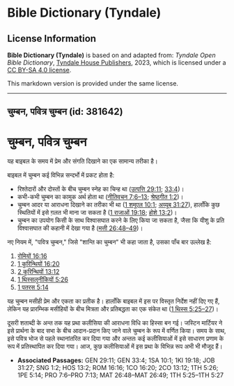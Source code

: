 # Bible Dictionary (Tyndale)

## License Information

**Bible Dictionary (Tyndale)** is based on and adapted from: _Tyndale Open Bible Dictionary_, [Tyndale House Publishers](https://tyndaleopenresources.com/), 2023, which is licensed under a [CC BY-SA 4.0 license](https://creativecommons.org/licenses/by-sa/4.0/legalcode.en).

This markdown version is provided under the same license.



--------------------------------

## चुम्बन, पवित्र चुम्बन (id: 381642)

चुम्बन, पवित्र चुम्बन
=====================

यह बाइबल के समय में प्रेम और संगति दिखाने का एक सामान्य तरीका है।

बाइबल में चुम्बन कई विभिन्न सन्दर्भो में प्रकट होता है:

* रिश्तेदारों और दोस्तों के बीच चुम्बन स्नेह का चिन्ह था ([उत्पत्ति 29:11](https://ref.ly/Gen29:11); [33:4](https://ref.ly/Gen33:4))।
* कभी\-कभी चुम्बन का कामुक अर्थ होता था ([नीतिवचन 7:6–13](https://ref.ly/Prov7:6-Prov7:13); [श्रेष्ठगीत 1:2](https://ref.ly/Song1:2))।
* चुम्बन आदर या आराधना दिखाने का तरीका भी था ([1 शमूएल 10:1](https://ref.ly/1Sam10:1); [अय्यूब 31:27](https://ref.ly/Job31:27)), हालाँकि कुछ स्थितियों में इसे ग़लत भी माना जा सकता है ([1 राजाओं 19:18](https://ref.ly/1Kgs19:18); [होशे 13:2](https://ref.ly/Hos13:2))।
* चुम्बन का उपयोग किसी के साथ विश्वासघात करने के लिए किया जा सकता है, जैसा कि यीशु के प्रति विश्वासघात की कहानी में देखा गया है ([मत्ती 26:48–49](https://ref.ly/Matt26:48-Matt26:49))।

नए नियम में, "पवित्र चुम्बन," जिसे "शान्ति का चुम्बन" भी कहा जाता है, उसका पाँच बार उल्लेख है:

1. [रोमियों 16:16](https://ref.ly/Rom16:16)
2. [1 कुरिन्थियों 16:20](https://ref.ly/1Cor16:20)
3. [2 कुरिन्थियों 13:12](https://ref.ly/2Cor13:12)
4. [1 थिस्सलुनीकियों 5:26](https://ref.ly/1Thess5:26)
5. [1 पतरस 5:14](https://ref.ly/1Pet5:14)

यह चुम्बन मसीही प्रेम और एकता का प्रतीक है। हालाँकि बाइबल में इस पर विस्तृत निर्देश नहीं दिए गए हैं, लेकिन यह प्रारम्भिक मसीहियों के बीच मित्रता और प्रतिबद्धता का एक संकेत था ([1 थिस्स 5:25–27](https://ref.ly/1Thess5:25-1Thess5:27))।

दूसरी शताब्दी के अन्त तक यह प्रथा कलीसिया की आराधना विधि का हिस्सा बन गई। जस्टिन मार्टियर ने इसे प्रार्थना के बाद सभा के बीच आदान\-प्रदान किए जाने वाले चुम्बन के रूप में वर्णित किया। समय के साथ, इसे पवित्र भोज से पहले स्थानांतरित कर दिया गया और अन्ततः कई कलीसियाओं में इसे साधारण प्रणाम के रूप में प्रतिस्थापित कर दिया गया। आज, कुछ कलीसियाओं में इस प्रथा के विभिन्न रूप अभी भी मौजूद हैं।

* **Associated Passages:** GEN 29:11; GEN 33:4; 1SA 10:1; 1KI 19:18; JOB 31:27; SNG 1:2; HOS 13:2; ROM 16:16; 1CO 16:20; 2CO 13:12; 1TH 5:26; 1PE 5:14; PRO 7:6–PRO 7:13; MAT 26:48–MAT 26:49; 1TH 5:25–1TH 5:27

